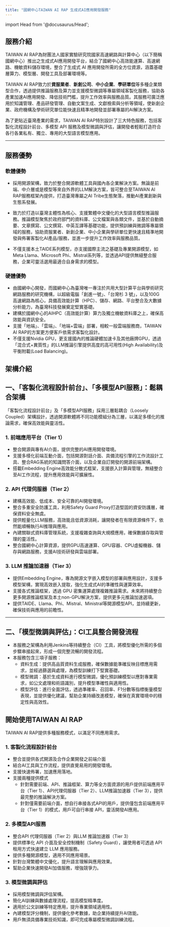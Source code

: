 ```yaml
---
title: "國網中心TAIWAN AI RAP 生成式AI應用開發服務"
---
```

import Head from '@docusaurus/Head';

<Head>
  <title>Home | NCHC RAP</title>
</Head>

## **服務介紹**  

TAIWAN AI RAP為財團法人國家實驗研究院國家高速網路與計算中心（以下簡稱國網中心）推出之生成式AI應用開發平台，結合了國網中心高效能運算、高速網路、機敏資料儲存環境，整合了生成式 AI 應用開發所需的全方位資源，涵蓋基礎層算力、模型層、開發工具及部署環境等。

TAIWAN AI RAP致力於**資服業者**、**新創公司**、**中小企業**、**學研單位**等多種企業類型合作，透過提供推論服務及算力並支援模型微調等專屬領域客製化服務，協助各產業加速AI應用開發、降低技術門檻，提升工作效率與服務品質。其服務可廣泛應用於知識管理、產品研發管理、自動文案生成、文獻檢索與分析等領域，使新創企業、政府機構及學術研究單位能快速且精準地開發並部署專屬的AI解決方案。

為了更貼近臺灣產業的需求，TAIWAN AI RAP特別設計了三大特色服務，包括客製化流程設計前台、多模型 API 服務及模型微調與評估，讓開發者輕鬆打造符合各行各業私有、獨立、專用的大型語言模型應用。


---

## **服務優勢**  

### **軟體優勢**

- 採用開源架構，致力於整合開源軟體工具與國內各企業解決方案。無論是前端、中介層或是模型等來自外界的LLM解決方案，皆可整合至TAIWAN AI RAP服務框架內提供，打造臺灣專屬之AI Tribe生態聚落，推動AI產業創新與生態系發展。

- 致力於打造以臺灣主體性為核心、支援繁體中文優化的大型語言模型推論服務。推論模型聚焦於政府部門的資料庫、公文檔案與各類文件，並基於自動摘要、文章撰寫、公文撰寫、中英互譯等基礎功能，提供預訓練與微調等專屬領域的服務，協助資服業者、新創企業、中小企業與學研單位更快速且精準地開發與佈署客製化AI產品/服務，並進一步提升工作效率與服務品質。

- 不僅支援本土TAIDE系列模型，亦支援國際主流之基礎及專業開源模型，如Meta Llama、Microsoft Phi、Mistral系列等，並透過API提供無縫整合服務，企業可靈活選用最適合自身需求的模型。

### **硬體優勢**

- 由國網中心開發，而國網中心為臺灣唯一專注於共用大型計算平台與學術研究網路服務的研究機構，以超級電腦「創進一號」、「台灣杉 3 號」，以及100G 高速網路為核心，具備高效能計算（HPC）、儲存、網路、平台整合及大數據分析能力，為臺灣科技發展奠定堅實基礎。
- 建構於國網中心的AIHPC（高效能計算）算力及獨立機敏資料庫之上，確保高效能與資訊安全。
- 支援「地端」、「雲端」、「地端+雲端」部署，相較一般雲端服務商，TAIWAN AI RAP的方案更方便客戶依需求客製化設計。
- 不僅支援Nvidia GPU，更支援國內的推論硬體加速卡及其他廠牌GPU，透過「混合式+異質性」的LLM推論引擎提供高度的高可用性(High Availability)及平衡附載(Load Balancing)。

## **架構介紹**

## **一、「客製化流程設計前台」、「多模型API服務」：鬆耦合架構**

「客製化流程設計前台」及「多模型API服務」採用三層鬆耦合（Loosely Coupled）架構設計，透過開源軟體將不同功能模組分為三層，以滿足多樣化的推論需求，確保高效能與靈活性。


### **1. 前端應用平台（Tier 1）**

- 整合開源與專有AI介面，提供完整的AI應用開發環境。
- 支援多樣化前端互動介面，包括開源對話介面、具備流程引擎的工作流設計工具、整合RAG系統的知識問答介面，以及企業自訂開發的開源前端架構。
- 搭載Embedding Engine高效能分散式框架，支援嵌入計算與管理，無縫整合至AI工作流程，提升應用效能與可擴展性。

### **2. API 代理伺服器（Tier 2）**

- 建構高效能、低成本、安全可靠的AI開發環境。
- 整合多重安全防護工具，利用Safety Guard Proxy打造堅固的資安防護層，確保資料安全無虞。
- 提供輕量化LLM服務，高效能且低資源消耗，讓開發者在有限資源條件下，依然能順暢執行AI推理與應用。
- 內建關聯式資料庫管理系統，支援複雜查詢與大規模應用，確保數據存取與管理的靈活性。
- 整合國網中心計算資源，提供GPU高速運算、GPU容器、CPU虛擬機器、儲存與網路服務，支援AI技術研發與雲端部署。

### **3. LLM 推論加速器（Tier 3）**

- 提供Embedding Engine，專為開源文字嵌入模型的部署與應用設計，支援多模型架構，實現高效嵌入提取，強化生成式AI的準確性與運算效率。
- 支援各式推論框架，透過 GPU 密集運算處理複雜推論需求。未來將持續整合更多開源推論框架及本土non-GPU解決方案，提供更多元推論加速選項。
- 提供TAIDE、Llama、Phi、Mistral、Ministral等開源模型API，並持續更新，確保技術與應用的前瞻性。
---
## **二、「模型微調與評估」：CI工具整合開發流程**

- 本服務之架構為利用Jenkins等持續整合（CI）工具，將模型優化所需的多個步驟串接起來，形成一個完整流暢的開發流程。
- 本服務包含三項子服務：
  - 資料生成：提供高品質資料生成服務，確保數據能準確反映目標應用需求，並經過篩選與處理，為模型訓練打下堅實基礎。
  - 模型微調：基於生成資料進行模型微調，優化預訓練模型以應對專業需求，如公文處理和術語識別，提升模型準確性與適用性。
  - 模型評估：進行全面評估，透過準確率、召回率、F1分數等指標衡量模型表現，並提供優化建議，幫助企業持續改進模型，確保在真實環境中的穩定性與高效性。

## **開始使用TAIWAN AI RAP**

TAIWAN AI RAP提供多種服務模式，以滿足不同應用需求。

### 1. 客製化流程設計前台

- 整合並提供各式開源及合作企業開發之前端介面
- 結合AI工具與工作流程，提供直覺易用的開發環境。
- 支援快速佈署，加速應用落地。
- 支援兩種提供模式
  - 針對需要前端、API、推論框架、算力等全方面資源的用戶提供前端應用平台（Tier 1）、API代理伺服器（Tier 2）、LLM推論加速器（Tier 3），提供最完整的推論解決方案。
  - 針對僅需要前端介面，想自行串接各式API的用戶，提供僅包含前端應用平台（Tier 1）的模式，用戶可自行串接 API，靈活開發AI應用。

### 2. 多模型API服務

- 整合API 代理伺服器（Tier 2）與LLM 推論加速器（Tier 3）
- 提供標準化 API 介面及安全控制機制（Safety Guard），讓使用者可透過 API 租用方式快速建立 LLM 應用服務。
- 提供多種開源模型，適用不同應用場景。
- 針對台灣繁體中文優化，提升語言理解與應用效果。
- 幫助企業快速開發AI加值服務，增強競爭力。

### 3. 模型微調與評估

- 採用模型微調與評估架構。
- 簡化AI訓練與數據處理流程，提高模型精準度。
- 適用於公文訓練等特定應用，提升專業領域適用性。
- 內建模型評分機制，提供優化參考數據，助企業持續提升AI效能。
- 用戶無須具備專業技術知識，即可完成專屬模型微調訓練流程。



